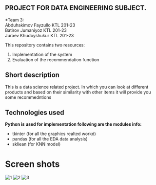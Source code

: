 <h2>PROJECT FOR DATA ENGINEERING SUBJECT.</h2>
<p>*Team 3:<br/>
Abduhakimov Fayzullo KTL 201-23<br/>
Batirov Jumaniyoz KTL 201-23<br/>
Juraev Khudoyshukur KTL 201-23<br/>

This repository contains two resources:
1. Implementation of the system
2. Evaluation of the recommendation function
</p>

<h2>Short description</h2>
<p>This is a data science related project. In which you can look at different products and based on their similarity with other items it will provide you some recommedntions</p>
<h2>Technologies used</h2>
<p><strong>Python is used for implementation following are the modules info:</strong></p>
<ul>
    <li>tkinter (for all the graphics realted workd)</li>
    <li>pandas (for all the EDA data analysis)</li>
    <li>skliean (for KNN model)</li>
</ul>

# Screen shots

![1](https://user-images.githubusercontent.com/69845990/147048920-6aa1a366-8d91-4f91-8aa0-5e497061df17.PNG)
![2](https://user-images.githubusercontent.com/69845990/147048926-94d71666-7906-4fb4-a1dc-541d080e0817.PNG)
![3](https://user-images.githubusercontent.com/69845990/147048928-7734ea06-6b91-4415-9746-8d7f9a5d922b.PNG)
